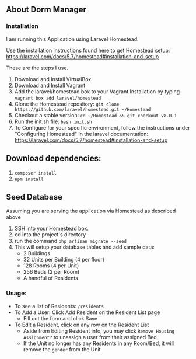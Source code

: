 ## About Dorm Manager

### Installation
I am running this Application using Laravel Homestead. 

Use the installation instructions found here to get Homestead setup: https://laravel.com/docs/5.7/homestead#installation-and-setup

These are the steps I use.
1) Download and Install VirtualBox
2) Download and Install Vagrant
3) Add the laravel/homestead box to your Vagrant Installation by typing `vagrant box add laravel/homestead`
4) Clone the Homestead repository: `git clone https://github.com/laravel/homestead.git ~/Homestead`
5) Checkout a stable version: `cd ~/Homestead && git checkout v8.0.1`
6) Run the init.sh file: `bash init.sh`
7) To Configure for your specific environment, follow the instructions under "Configuring Homestead" in the laravel documentation:
https://laravel.com/docs/5.7/homestead#installation-and-setup 


## Download dependencies:
1) `composer install`
2) `npm install`

## Seed Database
Assuming you are serving the application via Homestead as described above
1) SSH into your Homestead box.
2) cd into the project's directory
3) run the command `php artisan migrate --seed`
4) This will setup your database tables and add sample data:
   * 2 Buildings
   * 32 Units per Building (4 per floor)
   * 128 Rooms (4 per Unit)
   * 256 Beds (2 per Room)
   * A handful of Residents


### Usage:
* To see a list of Residents: `/residents`
* To Add a User: Click Add Resident on the Resident List page
   * Fill out the form and click Save
* To Edit a Resident, click on any row on the Resident List 
  * Aside from Editing Resident info, you may click `Remove Housing Assignment?` to unassign a user from their assigned Bed
  * If the Unit no longer has any Residents in any Room/Bed, it will remove the `gender` from the Unit 
